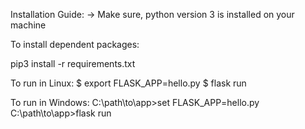 Installation Guide:
-> Make sure, python version 3 is installed on your machine

To install dependent packages:

pip3 install -r requirements.txt

To run in Linux:
$ export FLASK_APP=hello.py
$ flask run

To run in Windows:
C:\path\to\app>set FLASK_APP=hello.py
C:\path\to\app>flask run